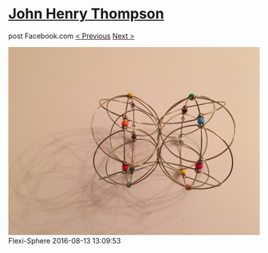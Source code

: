 # [John Henry Thompson](../README.md)
post Facebook.com
[< Previous](2016-08-13-11.md) [Next >](2016-08-13-13.md)

[![](../media/2016-08-13/Flexi-Sphere-11.jpg)](../README.md)
Flexi-Sphere
2016-08-13 13:09:53